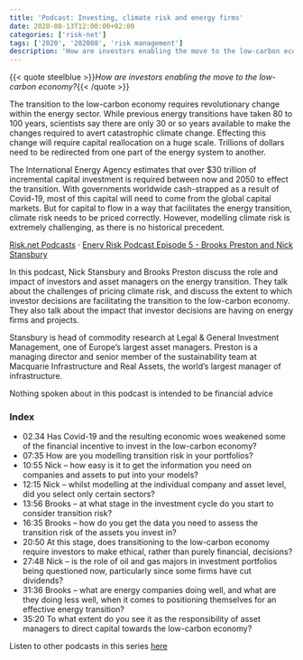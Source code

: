 ```yaml
---
title: 'Podcast: Investing, climate risk and energy firms'
date: 2020-08-13T12:00:00+02:00
categories: ['risk-net']
tags: ['2020', '202008', 'risk management']
description: 'How are investors enabling the move to the low-carbon economy?'
---
```


{{< quote steelblue >}}_How are investors enabling the move to the low-carbon economy?_{{< /quote >}}

The transition to the low-carbon economy requires revolutionary change within the energy sector. While previous energy transitions have taken 80 to 100 years, scientists say there are only 30 or so years available to make the changes required to avert catastrophic climate change. Effecting this change will require capital reallocation on a huge scale. Trillions of dollars need to be redirected from one part of the energy system to another.

The International Energy Agency estimates that over $30 trillion of incremental capital investment is required between now and 2050 to effect the transition. With governments worldwide cash-strapped as a result of Covid-19, most of this capital will need to come from the global capital markets. But for capital to flow in a way that facilitates the energy transition, climate risk needs to be priced correctly. However, modelling climate risk is extremely challenging, as there is no historical precedent.

[Risk.net Podcasts](https://soundcloud.com/risknetpodcast) · [Enery Risk Podcast Episode 5 - Brooks Preston and Nick Stansbury](https://soundcloud.com/risknetpodcast/enery-risk-podcast-episode-5-brooks-preston-and-nick-stansbury)

In this podcast, Nick Stansbury and Brooks Preston discuss the role and impact of investors and asset managers on the energy transition. They talk about the challenges of pricing climate risk, and discuss the extent to which investor decisions are facilitating the transition to the low-carbon economy. They also talk about the impact that investor decisions are having on energy firms and projects.

Stansbury is head of commodity research at Legal & General Investment Management, one of Europe’s largest asset managers. Preston is a managing director and senior member of the sustainability team at Macquarie Infrastructure and Real Assets, the world’s largest manager of infrastructure.

Nothing spoken about in this podcast is intended to be financial advice

### Index
- 02.34 Has Covid-19 and the resulting economic woes weakened some of the financial incentive to invest in the low-carbon economy?
- 07:35 How are you modelling transition risk in your portfolios?
- 10:55 Nick – how easy is it to get the information you need on companies and assets to put into your models?
- 12:15 Nick – whilst modelling at the individual company and asset level, did you select only certain sectors?
- 13:56 Brooks – at what stage in the investment cycle do you start to consider transition risk?
- 16:35 Brooks – how do you get the data you need to assess the transition risk of the assets you invest in?
- 20:50 At this stage, does transitioning to the low-carbon economy require investors to make ethical, rather than purely financial, decisions?
- 27:48 Nick – is the role of oil and gas majors in investment portfolios being questioned now, particularly since some firms have cut dividends?
- 31:36 Brooks – what are energy companies doing well, and what are they doing less well, when it comes to positioning themselves for an effective energy transition?
- 35:20 To what extent do you see it as the responsibility of asset managers to direct capital towards the low-carbon economy?

Listen to other podcasts in this series [here](https://soundcloud.com/risknetpodcast/sets/energy-risk-podcasts)

